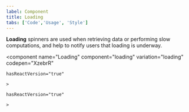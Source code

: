 ```yaml
---
label: Component
title: Loading
tabs: ['Code','Usage', 'Style']
---
```


<page-intro>**Loading** spinners are used when retrieving data or performing slow computations, and help to notify users that loading is underway.</page-intro>

<component 
    name="Loading"
    component="loading" 
    variation="loading"
    codepen="XzebrR"
    
    hasReactVersion="true"
    
    >
</component>
<component 
    name="Loading"
    component="loading" 
    variation="loading--small"
    codepen="Xzebbg"
    
    hasReactVersion="true"
    
    >
</component>
<component-docs component="loading"></component-docs>